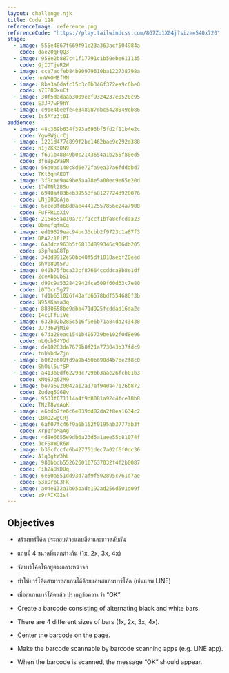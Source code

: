 ```yaml
---
layout: challenge.njk
title: Code 128
referenceImage: reference.png
referenceCode: "https://play.tailwindcss.com/8G7Zu1X04j?size=540x720"
stage:
  - image: 555e4867f669f91e23a363acf504984a
    code: dae20gFQQ3
  - image: 958e2b887c41f17791c1b50ebe611135
    code: GjIDTjeR2W
  - image: cce7acfeb84b90979610ba122738798a
    code: nnWXOMEfMN
  - image: 8ba3a0dafc15c3c0b346f372ea9c6be0
    code: s7IP0OxuCf
  - image: 30f5dadaab3009eef9324237e0520c95
    code: E3JR7wP9hY
  - image: c9be4beefe4e348987dbc5428049cb86
    code: Is5AYz3t0I
audience:
  - image: 48c369b634f393a693bf5fd2f11b4e2c
    code: YgwSWjurCj
  - image: 1221d477c899f2bc1462bae9c292d388
    code: n1jZKK3ON9
  - image: f691b48049b0c2143654a1b255f80ed5
    code: 3fu8pZWa9M
  - image: 56a0ad140c8d6e72fa9ea37a6fdddbd7
    code: TKt3qnAEOT
  - image: 3f0cae9a49be5aa78e5a00ec9e65e20d
    code: 17dTNlZBSu
  - image: 6940af83beb39553fa8127724d920076
    code: LNjB0QoAja
  - image: 6ece8fd68d0ae44412557856e24a7900
    code: FuFPRLqXiv
  - image: 216e55ae10a7c7f1ccf1bfe8cfcdaa23
    code: DbmsfqfmCg
  - image: ed19629eac94bc33cbb2f9723c1a87f3
    code: DPA2z1PiP1
  - image: 6a3dca963b5f6813d899346c906db205
    code: s3pRuaG8Tp
  - image: 343d9912e50bc40f5df1018aebf20eed
    code: shVb8Qt5rJ
  - image: 040b75fbca33cf87664ccddca8b8e1df
    code: ZceXbbUbSI
  - image: d99c9a532842942fce509f60d33c7e80
    code: i0TOcr5g77
  - image: fd1b651026f43afd6578bdf554680f3b
    code: N95XKasa3q
  - image: 8830658be9dbb471d925fcddad16da2c
    code: I4cLFfuiVe
  - image: 632b02b285c516f9e6b71a84da243438
    code: JJ7369jMie
  - image: 67da28eac1541b405739be102f0d8e96
    code: nLQcb54YDd
  - image: de18283da7679b8f21a773043b37fdc9
    code: tnhWbdwZjn
  - image: b0f2e609fd9a9b450b690d4b7be2f8c0
    code: ShOil5ufSP
  - image: a413b0df6229dc729bb3aae26fcb01b3
    code: kNQ8Jg62M9
  - image: be7a5920042a12a17ef940a47126b872
    code: Zudzg5G68v
  - image: 9533f671114a4f9d8081a92c4fce18b8
    code: TNzT8veAoK
  - image: e6bdb7fe6c6e839dd82da2f8ea1634c2
    code: CBmOZwgCRj
  - image: 6af07fc46f9a6b152f0195ab3777ab3f
    code: XrpqfoMaAg
  - image: 4d8e6655e9db6a23d5a1aee55c81074f
    code: JcFS8WDR6W
  - image: b36cfccfc6b427751dec7a02f6f0dc36
    code: A1q3gtW3hL
  - image: 980bbdb5526260167637032f4f2b0087
    code: Fih2a8sDUq
  - image: 6e50a551dd93d7af9f592895c761d7ae
    code: 53xOrpC3Fk
  - image: a04e132a1b05bade192ad256d501d09f
    code: z9rAIKG2st
---
```


## Objectives

<div class="objectives" lang="th">

- สร้างบาร์โค้ด ประกอบด้วยแถบสีดำและขาวสลับกัน

- แถบมี 4 ขนาดที่แตกต่างกัน (1x, 2x, 3x, 4x)

- จัดบาร์โค้ดให้อยู่ตรงกลางหน้าจอ

- ทำให้บาร์โค้ดสามารถสแกนได้ด้วยแอพสแกนบาร์โค้ด (เช่นแอพ LINE)

- เมื่อสแกนบาร์โค้ดแล้ว ปรากฏข้อความว่า “OK”

</div>

<div class="objectives" lang="en">

- Create a barcode consisting of alternating black and white bars.

- There are 4 different sizes of bars (1x, 2x, 3x, 4x).

- Center the barcode on the page.

- Make the barcode scannable by barcode scanning apps (e.g. LINE app).

- When the barcode is scanned, the message “OK” should appear.

</div>
